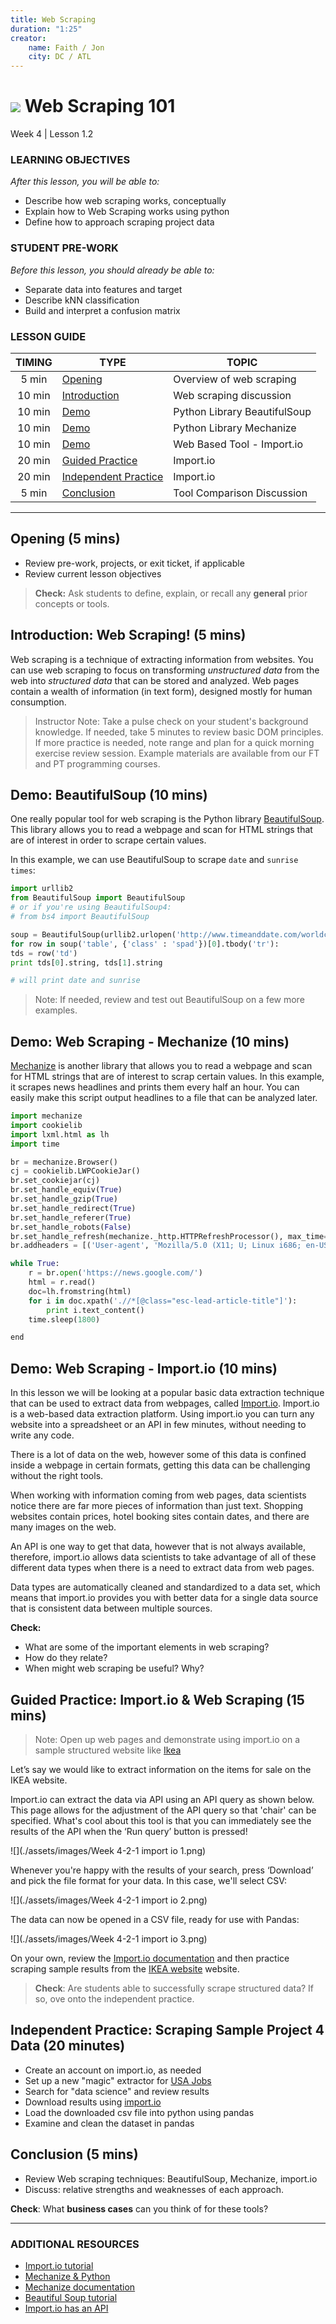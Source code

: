 ```yaml
---
title: Web Scraping
duration: "1:25"
creator:
    name: Faith / Jon
    city: DC / ATL
---
```


# ![](https://ga-dash.s3.amazonaws.com/production/assets/logo-9f88ae6c9c3871690e33280fcf557f33.png) Web Scraping 101
Week 4 | Lesson 1.2

### LEARNING OBJECTIVES
*After this lesson, you will be able to:*
- Describe how web scraping works, conceptually
- Explain how to Web Scraping works using python
- Define how to approach scraping project data


### STUDENT PRE-WORK
*Before this lesson, you should already be able to:*
- Separate data into features and target
- Describe kNN classification
- Build and interpret a confusion matrix


### LESSON GUIDE
| TIMING  | TYPE  | TOPIC  |
|:-:|---|---|
| 5 min  | [Opening](#opening) | Overview of web scraping |
| 10 min  | [Introduction](#introduction)   | Web scraping discussion |
| 10 min  | [Demo](#demo1)  | Python Library BeautifulSoup |
| 10 min  | [Demo](#demo2)  | Python Library Mechanize |
| 10 min  | [Demo](#demo2)  | Web Based Tool - Import.io |
| 20 min  | [Guided Practice](#guided-practice)  | Import.io |
| 20 min  | [Independent Practice](#ind-practice)  | Import.io  |
| 5 min  | [Conclusion](#conclusion)  |  Tool Comparison Discussion |

---

<a name="opening"></a>
## Opening (5 mins)
- Review pre-work, projects, or exit ticket, if applicable
- Review current lesson objectives

> **Check:** Ask students to define, explain, or recall any **general** prior concepts or tools.

<a name="introduction"></a>
## Introduction: Web Scraping! (5 mins)

Web scraping is a technique of extracting information from websites. You can use web scraping to focus on transforming *unstructured data* from the web into *structured data* that can be stored and analyzed. Web pages contain a wealth of information (in text form), designed mostly for human consumption.

> Instructor Note: Take a pulse check on your student's background knowledge. If needed, take 5 minutes to review basic DOM principles. If more practice is needed, note range and plan for a quick morning exercise review session. Example materials are available from our FT and PT programming courses.

<a name="demo1"></a>
## Demo: BeautifulSoup (10 mins)

One really popular tool for web scraping is the Python library [BeautifulSoup](https://pypi.python.org/pypi/beautifulsoup4). This library allows you to read a webpage and scan for HTML strings that are of interest in order to scrape certain values.

In this example, we can use BeautifulSoup to scrape `date` and `sunrise times`:

```python
import urllib2
from BeautifulSoup import BeautifulSoup
# or if you're using BeautifulSoup4:
# from bs4 import BeautifulSoup

soup = BeautifulSoup(urllib2.urlopen('http://www.timeanddate.com/worldclock/astronomy.html?n=78').read())
for row in soup('table', {'class' : 'spad'})[0].tbody('tr'):
tds = row('td')
print tds[0].string, tds[1].string

# will print date and sunrise
```

> Note: If needed, review and test out BeautifulSoup on a few more examples.


<a name="demo2"></a>
## Demo: Web Scraping - Mechanize (10 mins)

[Mechanize](http://wwwsearch.sourceforge.net/mechanize/) is another library that allows you to read a webpage and scan for HTML strings that are of interest to scrap certain values. In this example, it scrapes news headlines and prints them every half an hour. You can easily make this script output headlines to a file that can be analyzed later.


```python
import mechanize
import cookielib
import lxml.html as lh
import time  

br = mechanize.Browser()
cj = cookielib.LWPCookieJar()
br.set_cookiejar(cj)
br.set_handle_equiv(True)
br.set_handle_gzip(True)
br.set_handle_redirect(True)
br.set_handle_referer(True)
br.set_handle_robots(False)
br.set_handle_refresh(mechanize._http.HTTPRefreshProcessor(), max_time=1)
br.addheaders = [('User-agent', 'Mozilla/5.0 (X11; U; Linux i686; en-US; rv:1.9.0.1) Gecko/2008071615 Fedora/3.0.1-1.fc9 Firefox/3.0.1')]

while True:
    r = br.open('https://news.google.com/')
    html = r.read()
    doc=lh.fromstring(html)
    for i in doc.xpath('.//*[@class="esc-lead-article-title"]'):
        print i.text_content()
    time.sleep(1800)

end
```

<a name="demo3"></a>
## Demo: Web Scraping - Import.io (10 mins)

In this lesson we will be looking at a popular basic data extraction technique that can be used to extract data from webpages, called [Import.io](http://www.import.io). Import.io is a web-based data extraction platform. Using import.io you can turn any website into a spreadsheet or an API in few minutes, without needing to write any code.

There is a lot of data on the web, however some of this data is confined inside a webpage in certain formats, getting this data can be challenging without the right tools.

When working with information coming from web pages, data scientists notice there are far more pieces of information than just text. Shopping websites contain prices, hotel booking sites contain dates, and there are many images on the web.

An API is one way to get that data, however that is not always available, therefore, import.io allows data scientists to take advantage of all of these different data types when there is a need to extract data from web pages.

Data types are automatically cleaned and standardized to a data set, which means that import.io provides you with better data for a single data source that is consistent data between multiple sources.


**Check:**
- What are some of the important elements in web scraping?
- How do they relate?
- When might web scraping be useful? Why?

<a name="guided-practice"></a>
## Guided Practice: Import.io & Web Scraping (15 mins)

> Note: Open up web pages and demonstrate using import.io on a sample structured website like [Ikea](www.ikea.com)

Let’s say we would like to extract information on the items for sale on the IKEA website.

Import.io can extract the data via API using an API query as shown below. This page allows for the adjustment of the API query so that 'chair' can be specified. What's cool about this tool is that you can immediately see the results of the API when the ‘Run query’ button is pressed!


![](./assets/images/Week 4-2-1 import io 1.png)


Whenever you're happy with the results of your search, press ‘Download’ and pick the file format for your data. In this case, we'll select CSV:

![](./assets/images/Week 4-2-1 import io 2.png)


The data can now be opened in a CSV file, ready for use with Pandas:

![](./assets/images/Week 4-2-1 import io 3.png)


On your own, review the [Import.io documentation](www.import.io) and then practice scraping sample results from the [IKEA website](https://www.ikea.com) website.

> **Check**: Are students able to successfully scrape structured data? If so, ove onto the independent practice.


<a name="ind-practice"></a>
## Independent Practice: Scraping Sample Project 4 Data (20 minutes)

- Create an account on import.io, as needed
- Set up a new "magic" extractor for [USA Jobs](https://www.usajobs.gov) 
- Search for "data science" and review results
- Download results using [import.io](http://www.import.io)
- Load the downloaded csv file into python using pandas
- Examine and clean the dataset in pandas


<a name="conclusion"></a>
## Conclusion (5 mins)
- Review Web scraping techniques: BeautifulSoup, Mechanize, import.io
- Discuss: relative strengths and weaknesses of each approach.

**Check**: What **business cases** can you think of for these tools?

***


### ADDITIONAL RESOURCES

- [Import.io tutorial](http://importio.desk.com/customer/en/portal/topics/919168-building-an-extractor/articles?b_id=12993)
- [Mechanize & Python](http://swizec.com/blog/scraping-with-mechanize-and-beautifulsoup/swizec/5039)
- [Mechanize documentation](http://www.pythonforbeginners.com/mechanize/browsing-in-python-with-mechanize/)
- [Beautiful Soup tutorial](https://www.crummy.com/software/BeautifulSoup/bs3/download/2.x/documentation.html)
- [Import.io has an API](https://import.io/data/mine/?id=37bbe05d-c52d-4e01-85c1-b0ef67e74f0f)
